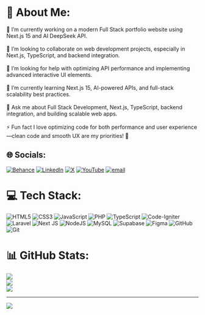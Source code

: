 # 💫 About Me:
🔭 I’m currently working on a modern Full Stack portfolio website using Next.js 15 and AI DeepSeek API.<br><br>👯 I’m looking to collaborate on web development projects, especially in Next.js, TypeScript, and backend integration.<br><br>🤝 I’m looking for help with optimizing API performance and implementing advanced interactive UI elements.<br><br>🌱 I’m currently learning Next.js 15, AI-powered APIs, and full-stack scalability best practices.<br><br>💬 Ask me about Full Stack Development, Next.js, TypeScript, backend integration, and building scalable web apps.<br><br>⚡ Fun fact I love optimizing code for both performance and user experience—clean code and smooth UX are my priorities! 🚀


## 🌐 Socials:
[![Behance](https://img.shields.io/badge/Behance-1769ff?logo=behance&logoColor=white)](https://behance.net/https://www.behance.net/dikaafifin) [![LinkedIn](https://img.shields.io/badge/LinkedIn-%230077B5.svg?logo=linkedin&logoColor=white)](https://linkedin.com/in/https://www.linkedin.com/in/dika-afif-indrawan-139938289/) [![X](https://img.shields.io/badge/X-black.svg?logo=X&logoColor=white)](https://x.com/https://x.com/fylqtt) [![YouTube](https://img.shields.io/badge/YouTube-%23FF0000.svg?logo=YouTube&logoColor=white)](https://youtube.com/@https://www.youtube.com/@dikzzy1) [![email](https://img.shields.io/badge/Email-D14836?logo=gmail&logoColor=white)](mailto:dikaindrawan35@gmail.com) 

# 💻 Tech Stack:
![HTML5](https://img.shields.io/badge/html5-%23E34F26.svg?style=for-the-badge&logo=html5&logoColor=white) ![CSS3](https://img.shields.io/badge/css3-%231572B6.svg?style=for-the-badge&logo=css3&logoColor=white) ![JavaScript](https://img.shields.io/badge/javascript-%23323330.svg?style=for-the-badge&logo=javascript&logoColor=%23F7DF1E) ![PHP](https://img.shields.io/badge/php-%23777BB4.svg?style=for-the-badge&logo=php&logoColor=white) ![TypeScript](https://img.shields.io/badge/typescript-%23007ACC.svg?style=for-the-badge&logo=typescript&logoColor=white) ![Code-Igniter](https://img.shields.io/badge/CodeIgniter-%23EF4223.svg?style=for-the-badge&logo=codeIgniter&logoColor=white) ![Laravel](https://img.shields.io/badge/laravel-%23FF2D20.svg?style=for-the-badge&logo=laravel&logoColor=white) ![Next JS](https://img.shields.io/badge/Next-black?style=for-the-badge&logo=next.js&logoColor=white) ![NodeJS](https://img.shields.io/badge/node.js-6DA55F?style=for-the-badge&logo=node.js&logoColor=white) ![MySQL](https://img.shields.io/badge/mysql-4479A1.svg?style=for-the-badge&logo=mysql&logoColor=white) ![Supabase](https://img.shields.io/badge/Supabase-3ECF8E?style=for-the-badge&logo=supabase&logoColor=white) ![Figma](https://img.shields.io/badge/figma-%23F24E1E.svg?style=for-the-badge&logo=figma&logoColor=white) ![GitHub](https://img.shields.io/badge/github-%23121011.svg?style=for-the-badge&logo=github&logoColor=white) ![Git](https://img.shields.io/badge/git-%23F05033.svg?style=for-the-badge&logo=git&logoColor=white)
# 📊 GitHub Stats:
![](https://github-readme-stats.vercel.app/api?username=Dikaaff&theme=dark&hide_border=false&include_all_commits=true&count_private=false)<br/>
![](https://github-readme-streak-stats.herokuapp.com/?user=Dikaaff&theme=dark&hide_border=false)<br/>
![](https://github-readme-stats.vercel.app/api/top-langs/?username=Dikaaff&theme=dark&hide_border=false&include_all_commits=true&count_private=false&layout=compact)

---
[![](https://visitcount.itsvg.in/api?id=Dikaaff&icon=0&color=0)](https://visitcount.itsvg.in)

<!-- Proudly created with GPRM ( https://gprm.itsvg.in ) -->
